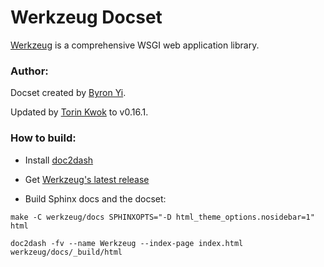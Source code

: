 Werkzeug Docset
=======================

[Werkzeug](https://github.com/pallets/werkzeug) is a comprehensive WSGI web application library.

### Author:

Docset created by [Byron Yi](https://github.com/byronyi).

Updated by [Torin Kwok](https://github.com/torinkwok) to v0.16.1.

### How to build:

- Install [doc2dash](https://pypi.python.org/pypi/doc2dash)

- Get [Werkzeug's latest release](https://github.com/pallets/werkzeug/releases)

- Build Sphinx docs and the docset:

```shell
make -C werkzeug/docs SPHINXOPTS="-D html_theme_options.nosidebar=1" html 

doc2dash -fv --name Werkzeug --index-page index.html werkzeug/docs/_build/html
```